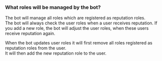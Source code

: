 ### What roles will be managed by the bot?

The bot will manage all roles which are registered as reputation roles.  
The bot will always check the user roles when a user receives reputation. If you add a new role, the bot will adjust the
user roles, when these users receive reputation again.

When the bot updates user roles it will first remove all roles registered as reputation roles from the user.  
It will then add the new reputation role to the user.
